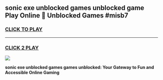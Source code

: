 
## sonic exe unblocked games unblocked game Play Online 👋 Unblocked Games #misb7
<h3>
<a href="https://premium.freeplayer.one?title=sonic_exe_unblocked_games&ref=21F">CLICK TO PLAY</a></h3>
<hr>

<h3>
<a href="https://premium.freeplayer.one?title=sonic_exe_unblocked_games&ref=21F">CLICK 2 PLAY</a>
  
</h3>

<a href="https://premium.freeplayer.one?title=sonic_exe_unblocked_games&ref=21F/"><img src="https://clearcache.store/games.png"></a>


**sonic exe unblocked games games unblocked: Your Gateway to Fun and Accessible Online Gaming**
